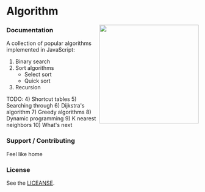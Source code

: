 # Algorithm

<img align="right" height="260" src="https://image.flaticon.com/icons/png/512/1119/1119005.png">

### Documentation

A collection of popular algorithms implemented in JavaScript:

1. Binary search
2. Sort algorithms
   - Select sort
   - Quick sort
3. Recursion

TODO:
4) Shortcut tables
5) Searching through
6) Dijkstra's algorithm
7) Greedy algorithms
8) Dynamic programming
9) K nearest neighbors
10) What's next

### Support / Contributing

Feel like home

### License

See the [LICEANSE](LICEANSE).
